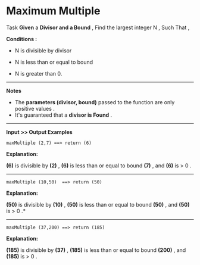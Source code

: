 # Maximum Multiple

Task
<b>Given</b> a <b>Divisor and a Bound</b> , Find the largest integer N , Such That ,

<b>Conditions :</b>

- N is divisible by divisor

- N is less than or equal to bound

- N is greater than 0.

---

<b>Notes</b>

- The <b>parameters (divisor, bound)</b> passed to the function are only positive values .
- It's guaranteed that a <b>divisor is Found</b> .

---

<b>Input >> Output Examples</b>

```
maxMultiple (2,7) ==> return (6)
```

<b>Explanation:</b>

<b>(6)</b> is divisible by <b>(2)</b> , <b>(6)</b> is less than or equal to bound <b>(7)</b> , and <b>(6)</b> is > 0 .

---

```
maxMultiple (10,50)  ==> return (50)
```

<b>Explanation:</b>

<b>(50)</b> is divisible by <b>(10)</b> , <b>(50)</b> is less than or equal to bound <b>(50)</b> , and <b>(50)</b> is >
0 .*

---

```
maxMultiple (37,200) ==> return (185)
```

<b>Explanation:</b>

<b>(185)</b> is divisible by <b>(37)</b> , <b>(185)</b> is less than or equal to bound <b>(200)</b> , and <b>(185)</b>
is > 0 .
